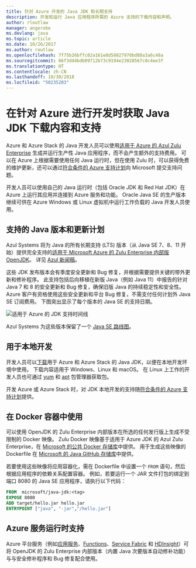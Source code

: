 ```yaml
---
title: 针对 Azure 开发的 Java JDK 和长期支持
description: 开发和运行 Java 应用程序所需的 Azure 支持的下载内容和声明。
author: rloutlaw
manager: angerobe
ms.devlang: java
ms.topic: article
ms.date: 10/26/2017
ms.author: routlaw
ms.openlocfilehash: 7f75b26bffc02a161e8d58827970bd80a3a6c48a
ms.sourcegitcommit: 66f3dd4bdb09712b73c9194e23028567c0c4ee3f
ms.translationtype: HT
ms.contentlocale: zh-CN
ms.lasthandoff: 10/30/2018
ms.locfileid: "50235203"
---
```

# <a name="get-java-jdk-downloads-and-support-when-developing-for-azure"></a>在针对 Azure 进行开发时获取 Java JDK 下载内容和支持

Azure 和 Azure Stack 的 Java 开发人员可以使用[适用于 Azure 的 Azul Zulu Enterprise](https://www.azul.com/downloads/azure-only/zulu/) 生成并运行生产性 Java 应用程序，而不会产生额外的支持费用。 可以在 Azure 上根据需要使用任何 Java 运行时，但在使用 Zulu 时，可以获得免费的维护更新，还可以通过[符合条件的 Azure 支持计划](https://azure.microsoft.com/support/plans/)向 Microsoft 提交支持问题。

开发人员可以使用自己的 Java 运行时（包括 Oracle JDK 和 Red Hat JDK）在 Azure 上运行其应用并连接到 Azure 服务和功能。 Oracle Java SE 的生产版本继续可供在 Azure Windows 或 Linux 虚拟机中运行工作负载的 Java 开发人员使用。

## <a name="supported-java-versions-and-update-schedule"></a>支持的 Java 版本和更新计划

Azul Systems 将为 Java 的所有长期支持 (LTS) 版本（从 Java SE 7、8、11 开始）提供完全支持的[适用于 Microsoft Azure 的 Zulu Enterprise 内部版 OpenJDK](https://www.azul.com/downloads/azure-only/zulu/)。 详见 [Azul 新闻稿](https://www.azul.com/press_release/free-java-production-support-for-microsoft-azure-azure-stack)。


这些 JDK 发布版本会有季度安全更新和 Bug 修复，并根据需要提供关键的带外更新和修补程序。  此支持包括后向移植在新版 Java（例如 Java 11）中报告的针对 Java 7 和 8 的安全更新和 Bug 修复，确保旧版 Java 的持续稳定性和安全性。  Azure 客户有资格使用这些安全更新和平台 Bug 修复，不需支付任何计划外 Java SE 订阅费用。 下图突出显示了每个版本的 Java SE 的支持日期。

![适用于 Azure 的 JDK 支持时间线](media/azure-jdk-support.png)

Azul Systems 为这些版本保留了一个 [Java SE 路线图](https://www.azul.com/products/azul_support_roadmap/)。

## <a name="use-for-local-development"></a>用于本地开发 

开发人员可以[下载](https://www.azul.com/downloads/azure-only/zulu/)用于 Azure 和 Azure Stack 的 Java JDK，以便在本地开发环境中使用。 下载内容适用于 Windows、Linux 和 macOS。 在 Linux 上工作的开发人员也可通过 [yum](https://www.azul.com/downloads/azure-only/zulu/#yum-repo) 和 [apt](https://www.azul.com/downloads/azure-only/zulu/#apt-repo) 包管理器获取包。

开发 Azure 或 Azure Stack 时，对 JDK 本地开发的支持随[符合条件的 Azure 支持计划](https://azure.microsoft.com/support/plans/)提供。

## <a name="use-in-docker-containers"></a>在 Docker 容器中使用

可以使用 OpenJDK 的 Zulu Enterprise 内部版本在所选的任何发行版上生成不受限制的 Docker 映像。 Zulu Docker 映像基于适用于 Azure JDK 的 Azul Zulu Enterprise，在 [Microsoft 的公共 Docker 存储库](https://hub.docker.com/r/microsoft/java-jdk/)中提供。 用于生成这些映像的 Dockerfile 在 [Microsoft 的 Java GitHub 存储库](https://github.com/Microsoft/java/tree/master/docker)中提供。

若要使用这些映像将应用容器化，需在 Dockerfile 中设置一个 `FROM` 语句，然后根据应用程序的依赖关系配置容器。 例如，若要运行一个 JAR 文件打包的绑定到端口 8080 的 Java SE 应用程序，请执行以下代码：

```Dockerfile
FROM  microsoft/java-jdk:<tag>
EXPOSE 8080
ADD target/hello.jar hello.jar
ENTRYPOINT ["java", "-jar","/hello.jar"]
```

## <a name="azure-service-runtime-support"></a>Azure 服务运行时支持

Azure 平台服务（例如[应用服务](/azure/app-service/containers/)、[Functions](/azure/azure-functions/functions-create-first-java-maven)、[Service Fabric](/azure/service-fabric/) 和 [HDInsight](/azure/hdinsight/)）可将 OpenJDK 的 Zulu Enterprise 内部版本（内置 Java 次要版本自动修补功能）与与安全修补程序和 Bug 修复配合使用。